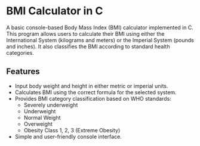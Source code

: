 # BMI Calculator in C

A basic console-based Body Mass Index (BMI) calculator implemented in C. This program allows users to calculate their BMI using either the International System (kilograms and meters) or the Imperial System (pounds and inches). It also classifies the BMI according to standard health categories.

## Features

- Input body weight and height in either metric or imperial units.
- Calculates BMI using the correct formula for the selected system.
- Provides BMI category classification based on WHO standards:
  - Severely underweight
  - Underweight
  - Normal Weight
  - Overweight
  - Obesity Class 1, 2, 3 (Extreme Obesity)
- Simple and user-friendly console interface.

